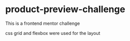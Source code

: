 # product-preview-challenge

This is a frontend mentor challenge  

css grid and flexbox were used for the layout  
